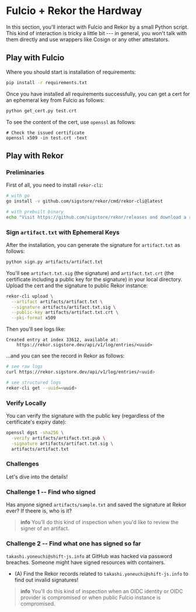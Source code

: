 # Fulcio + Rekor the Hardway

In this section, you'll interact with Fulcio and Rekor by a small Python script. This kind of interaction is tricky a little bit --- in general, you won't talk with them directly and use wrappers like Cosign or any other attestators.

## Play with Fulcio

Where you should start is installation of requirements:

```sh
pip install -r requirements.txt
```

Once you have installed all requirements successfully, you can get a cert for an ephemeral key from Fulcio as follows:

```sh
python get_cert.py test.crt
```

To see the content of the cert, use `openssl` as follows:

```
# Check the issued certificate
openssl x509 -in test.crt -text
```

## Play with Rekor

### Preliminaries

First of all, you need to install `rekor-cli`:

```sh
# with go
go install -v github.com/sigstore/rekor/cmd/rekor-cli@latest

# with prebuilt binary
echo "Visit https://github.com/sigstore/rekor/releases and download a rekor-cli binary you'd like"
```

### Sign `artifact.txt` with Ephemeral Keys

After the installation, you can generate the signature for `artifact.txt` as follows:

```sh
python sign.py artifacts/artifact.txt
```

You'll see `artifact.txt.sig` (the signature) and `artifact.txt.crt` (the certificate including a public key for the signature) in your local directory.
Upload the cert and the signature to public Rekor instance:

```sh
rekor-cli upload \
  --artifact artifacts/artifact.txt \
  --signature artifacts/artifact.txt.sig \
  --public-key artifacts/artifact.txt.crt \
  --pki-format x509
```

Then you'll see logs like:

```
Created entry at index 33612, available at:
    https://rekor.sigstore.dev/api/v1/log/entries/<uuid>
```

...and you can see the record in Rekor as follows:

```sh
# see raw logs
curl https://rekor.sigstore.dev/api/v1/log/entries/<uuid>

# see structured logs
rekor-cli get --uuid=<uuid>
```

### Verify Locally

You can verify the signature with the public key (regardless of the certificate's expiry date):

```sh
openssl dgst -sha256 \
  -verify artifacts/artifact.txt.pub \
  -signature artifacts/artifact.txt.sig \
  artifacts/artifact.txt
```

### Challenges

Let's dive into the details!

### Challenge 1 -- Find who signed

Has anyone signed `artifacts/sample.txt` and saved the signature at Rekor ever? If theere is, who is it?

> **info**
> You'll do this kind of inspection when you'd like to review the signer of an artifact.

### Challenge 2 -- Find what one has signed so far

`takashi.yoneuchi@shift-js.info` at GitHub was hacked via password breaches. Someone might have signed resources with containers.

- (A) Find the Rekor records related to `takashi.yoneuchi@shift-js.info` to find out invalid signatures!

> **info**
> You'll do this kind of inspection when an OIDC identity or OIDC provider is compromised or when public Fulcio instance is compromised.
